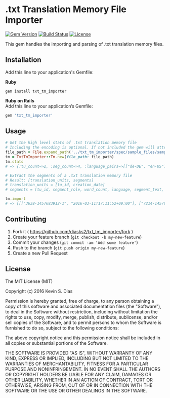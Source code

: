 # .txt Translation Memory File Importer

[![Gem Version](https://badge.fury.io/rb/txt_tm_importer.svg)](https://badge.fury.io/rb/txt_tm_importer) [![Build Status](https://travis-ci.org/diasks2/txt_tm_importer.png)](https://travis-ci.org/diasks2/txt_tm_importer) [![License](https://img.shields.io/badge/license-MIT-brightgreen.svg?style=flat)](https://github.com/diasks2/txt_tm_importer/blob/master/LICENSE.txt)

This gem handles the importing and parsing of .txt translation memory files.

## Installation

Add this line to your application's Gemfile:

**Ruby**  
```
gem install txt_tm_importer
```

**Ruby on Rails**  
Add this line to your application’s Gemfile:  
```ruby 
gem 'txt_tm_importer'
```

## Usage

```ruby
# Get the high level stats of .txt translation memory file
# Including the encoding is optional. If not included the gem will attempt to detect the encoding.
file_path = File.expand_path('../txt_tm_importer/spec/sample_files/sampletxt')
tm = TxtTmImporter::Tm.new(file_path: file_path)
tm.stats
# => {:tu_count=>2, :seg_count=>4, :language_pairs=>[["de-DE", "en-US"]]}

# Extract the segments of a .txt translation memory file
# Result: [translation_units, segments]
# translation_units = [tu_id, creation_date]
# segments = [tu_id, segment_role, word_count, language, segment_text, creation_date]

tm.import
# => [[["3638-1457683912-1", "2016-03-11T17:11:52+09:00"], ["7214-1457683912-3", "2016-03-11T17:11:52+09:00"]], [["3638-1457683912-1", "", 1, "de-DE", "überprüfen", "2016-03-11T17:11:52+09:00"], ["3638-1457683912-1", "target", 1, "en-US", "check", "2016-03-11T17:11:52+09:00"], ["7214-1457683912-3", "source", 1, "de-DE", "Rückenlehneneinstellung", "2016-03-11T17:11:52+09:00"], ["7214-1457683912-3", "target", 2, "en-US", "Backrest adjustment", "2016-03-11T17:11:52+09:00"]]]
```

## Contributing

1. Fork it ( https://github.com/diasks2/txt_tm_importer/fork )
2. Create your feature branch (`git checkout -b my-new-feature`)
3. Commit your changes (`git commit -am 'Add some feature'`)
4. Push to the branch (`git push origin my-new-feature`)
5. Create a new Pull Request

## License

The MIT License (MIT)

Copyright (c) 2016 Kevin S. Dias

Permission is hereby granted, free of charge, to any person obtaining a copy
of this software and associated documentation files (the "Software"), to deal
in the Software without restriction, including without limitation the rights
to use, copy, modify, merge, publish, distribute, sublicense, and/or sell
copies of the Software, and to permit persons to whom the Software is
furnished to do so, subject to the following conditions:

The above copyright notice and this permission notice shall be included in
all copies or substantial portions of the Software.

THE SOFTWARE IS PROVIDED "AS IS", WITHOUT WARRANTY OF ANY KIND, EXPRESS OR
IMPLIED, INCLUDING BUT NOT LIMITED TO THE WARRANTIES OF MERCHANTABILITY,
FITNESS FOR A PARTICULAR PURPOSE AND NONINFRINGEMENT. IN NO EVENT SHALL THE
AUTHORS OR COPYRIGHT HOLDERS BE LIABLE FOR ANY CLAIM, DAMAGES OR OTHER
LIABILITY, WHETHER IN AN ACTION OF CONTRACT, TORT OR OTHERWISE, ARISING FROM,
OUT OF OR IN CONNECTION WITH THE SOFTWARE OR THE USE OR OTHER DEALINGS IN
THE SOFTWARE.
